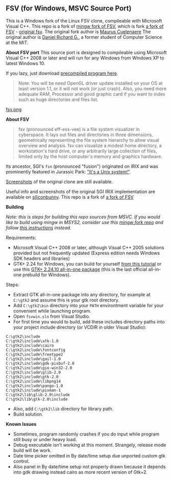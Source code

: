 ## FSV (for Windows, MSVC Source Port)
This is a Windows fork of the Linux FSV clone, compileable with Microsoft Visual C++.
This repo is a fork of [mingw fork of FSV](https://github.com/genbtc/fsv/), which is fork [a fork of FSV](https://github.com/mcuelenaere/fsv) - [original fsv](http://fsv.sourceforge.net/).
The original fork author is [Maurus Cuelenaere](https://github.com/mcuelenaere)
The original author is [Daniel Richard G.](http://fox.mit.edu/skunk/), a former student of Computer Science at the MIT.

**About FSV port**
This source port is designed to compileable using Microsoft Visual C++ 2008 or later and will run for any Windows from Windows XP to latest Windows 10.

If you lazy, just download [precompiled program here](https://github.com/thiekus/fsvwin/releases).

>Note: You will be need OpenGL driver update installed on your OS at least version 1.1, or it will not work (or just crash).
>Also, you need more adequate RAM, Processor and good graphic card if you want to index such as huge directories and files list.

[fsv.png](https://postimg.cc/zyqrdg9K)

**About FSV**

> fsv (pronounced eff-ess-vee) is a file system visualizer in cyberspace. It lays out files and directories in three dimensions, geometrically representing the file system hierarchy to allow visual overview and analysis. fsv can visualize a modest home directory, a workstation's hard drive, or any arbitrarily large collection of files, limited only by the host computer's memory and graphics hardware.

Its ancestor, SGI's `fsn` (pronounced "fusion") originated on IRIX and was prominently featured in Jurassic Park: ["It's a Unix system!"](https://www.youtube.com/watch?v=3HjOjvu6oKA). 

[Screenshots](http://fsv.sourceforge.net/screenshots/) of the original clone are still available.

Useful info and screenshots of the original SGI IRIX implementation are available on [siliconbunny](http://www.siliconbunny.com/fsn-the-irix-3d-file-system-tool-from-jurassic-park/).
This repo is a fork of [a fork of FSV](https://github.com/mcuelenaere/fsv) 

**Building**

*Note: this is steps for building this repo sources from MSVC. If you would like to build using mingw in MSYS2, consider use this [mingw fork repo](https://github.com/genbtc/fsv/) and follow [this instructions](https://mrlithium.blogspot.com/2017/07/compiling-fsv-jurassic-park-program-on.html) instead.*

Requirements:
* Microsoft Visual C++ 2008 or later, although Visual C++ 2005 solutions provided but not frequently updated (Express edition needs Windows SDK headers and libraries)
* GTK+ 2.24 for Windows, you can build for yourself [from this tutorial](https://wiki.gnome.org/Projects/GTK/Win32/MSVCCompilationOfGTKStack) or use this [GTK+ 2.24.10 all-in-one package](http://ftp.gnome.org/pub/gnome/binaries/win32/gtk+/2.24/gtk+-bundle_2.24.10-20120208_win32.zip) (this is the last official all-in-one prebuild for Windows).

Steps:
* Extract GTK all-in-one package into any directory, for example at ```C:\gtk2``` and assume this is your gtk root directory.
* Add ```C:\gtk2\bin``` directory into your ```PATH``` environtment variable for your convenient while launching program.
* Open ```fsvwin.sln``` from Visual Studio.
* For first time you would to build, add these includes directory paths into your project include directory (or VCDIR in older Visual Studio):
```
C:\gtk2\include
C:\gtk2\include\atk-1.0
C:\gtk2\include\cairo
C:\gtk2\include\fontconfig
C:\gtk2\include\freetype2
C:\gtk2\include\gail-1.0
C:\gtk2\include\gdk-pixbuf-2.0
C:\gtk2\include\gio-win32-2.0
C:\gtk2\include\glib-2.0
C:\gtk2\include\gtk-2.0
C:\gtk2\include\libpng14
C:\gtk2\include\pango-1.0
C:\gtk2\include\pixman-1
C:\gtk2\lib\glib-2.0\include
C:\gtk2\lib\gtk-2.0\include
```
* Also, add ```C:\gtk2\lib``` directory for library path.
* Build solution.

**Known Issues**

* Sometimes, program randomly crashes if you do input while program still busy or under heavy load.
* Debug executable isn't working at this moment. Strangely, release mode build will be work.
* Date time picker omitted in By date/time setup due unported custom gtk control.
* Also panel in By date/time setup not properly drawn because it depends into gdk drawing instead cairo as more recent version of Gtk+2.
